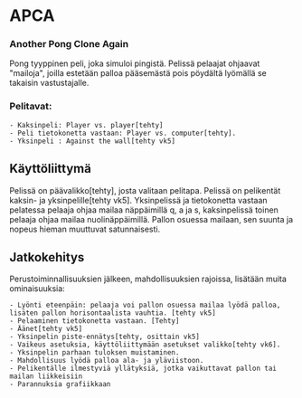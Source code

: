 # APCA

### Another Pong Clone Again

 Pong tyyppinen peli, joka simuloi pingistä. Pelissä pelaajat ohjaavat "mailoja", joilla estetään palloa pääsemästä pois pöydältä lyömällä se takaisin vastustajalle. 
 
 
### Pelitavat:
  
    - Kaksinpeli: Player vs. player[tehty]
    - Peli tietokonetta vastaan: Player vs. computer[tehty].
    - Yksinpeli : Against the wall[tehty vk5]
    
## Käyttöliittymä

 Pelissä on päävalikko[tehty], josta valitaan pelitapa. Pelissä on pelikentät kaksin- ja yksinpelille[tehty vk5]. Yksinpelissä ja tietokonetta vastaan pelatessa pelaaja ohjaa mailaa näppäimillä q, a ja s, kaksinpelissä toinen pelaaja ohjaa mailaa nuolinäppäimillä. Pallon osuessa mailaan, sen suunta ja nopeus hieman muuttuvat satunnaisesti.
 
## Jatkokehitys
 
  Perustoiminnallisuuksien jälkeen, mahdollisuuksien rajoissa, lisätään muita ominaisuuksia:
  
    - Lyönti eteenpäin: pelaaja voi pallon osuessa mailaa lyödä palloa, lisäten pallon horisontaalista vauhtia. [tehty vk5]
    - Pelaaminen tietokonetta vastaan. [Tehty]
    - Äänet[tehty vk5]
    - Yksinpelin piste-ennätys[tehty, osittain vk5]
    - Vaikeus asetuksia, käyttöliittymään asetukset valikko[tehty vk6].
    - Yksinpelin parhaan tuloksen muistaminen.
    - Mahdollisuus lyödä palloa ala- ja yläviistoon.
    - Pelikentälle ilmestyviä yllätyksiä, jotka vaikuttavat pallon tai mailan liikkeisiin
    - Parannuksia grafiikkaan
